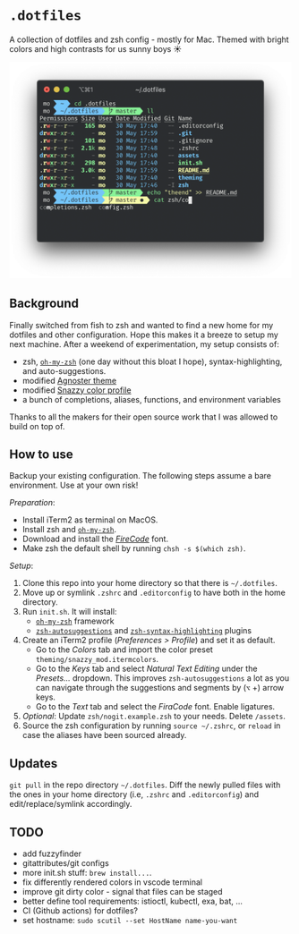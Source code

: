 # `.dotfiles`

A collection of dotfiles and zsh config - mostly for Mac. Themed with bright colors and high contrasts for us sunny boys ☀️

![screenshot](assets/screenshot.png)

## Background

Finally switched from fish to zsh and wanted to find a new home for my dotfiles and other configuration. Hope this makes it a breeze to setup my next machine. After a weekend of experimentation, my setup consists of:

- zsh, [`oh-my-zsh`](https://github.com/ohmyzsh/ohmyzsh) (one day without this bloat I hope), syntax-highlighting, and auto-suggestions.
- modified [Agnoster theme](https://github.com/agnoster/agnoster-zsh-theme)
- modified [Snazzy color profile](https://github.com/sindresorhus/iterm2-snazzy)
- a bunch of completions, aliases, functions, and environment variables

Thanks to all the makers for their open source work that I was allowed to build on top of.

## How to use

Backup your existing configuration. The following steps assume a bare environment. Use at your own risk!

*Preparation*:
- Install iTerm2 as terminal on MacOS.
- Install zsh and [`oh-my-zsh`](https://github.com/ohmyzsh/ohmyzsh).
- Download and install the _[FireCode](https://github.com/tonsky/FiraCode/wiki/Installing)_ font.
- Make zsh the default shell by running `chsh -s $(which zsh)`.

*Setup*:
1. Clone this repo into your home directory so that there is `~/.dotfiles`.
1. Move up or symlink `.zshrc` and `.editorconfig` to have both in the home directory.
1. Run `init.sh`. It will install:
    - [`oh-my-zsh`](https://github.com/ohmyzsh/ohmyzsh) framework
    - [`zsh-autosuggestions`](https://github.com/zsh-users/zsh-autosuggestions) and [`zsh-syntax-highlighting`](https://github.com/zsh-users/zsh-syntax-highlighting) plugins
1. Create an iTerm2 profile (_Preferences > Profile_) and set it as default.
   - Go to the _Colors_ tab and import the color preset `theming/snazzy_mod.itermcolors`.
   - Go to the _Keys_ tab and select _Natural Text Editing_ under the _Presets..._ dropdown. This improves `zsh-autosuggestions` a lot as you can navigate through the suggestions and segments by (`⌥` +) arrow keys.
   - Go to the _Text_ tab and select the _FiraCode_ font. Enable ligatures.
1. _Optional_: Update `zsh/nogit.example.zsh` to your needs. Delete `/assets`.
1. Source the zsh configuration by running `source ~/.zshrc`, or `reload` in case the aliases have been sourced already.

## Updates

`git pull` in the repo directory `~/.dotfiles`. Diff the newly pulled files with the ones in your home directory (i.e, `.zshrc` and `.editorconfig`) and edit/replace/symlink accordingly.


## TODO

- add fuzzyfinder
- gitattributes/git configs
- more init.sh stuff: `brew install...`.
- fix differently rendered colors in vscode terminal
- improve git dirty color - signal that files can be staged
- better define tool requirements: istioctl, kubectl, exa, bat, ...
- CI (Github actions) for dotfiles?
- set hostname: `sudo scutil --set HostName name-you-want`
